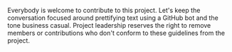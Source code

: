 Everybody is welcome to contribute to this project. Let's keep the conversation
focused around prettifying text using a GitHub bot and the tone business casual.
Project leadership reserves the right to remove members or contributions who
don't conform to these guidelines from the project.
